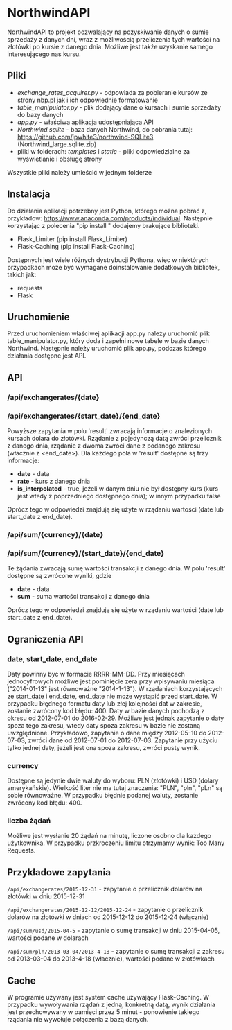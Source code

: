 # NorthwindAPI

NorthwindAPI to projekt pozwalający na pozyskiwanie danych o sumie sprzedaży z danych dni, wraz z możliwością przeliczenia tych wartości na złotówki po kursie z danego dnia. 
Możliwe jest takźe uzyskanie samego interesującego nas kursu.

## Pliki
- _exchange_rates_acquirer.py_ - odpowiada za pobieranie kursów ze strony nbp.pl jak i ich odpowiednie formatowanie
- _table_manipulator.py_ - plik dodający dane o kursach i sumie sprzedaży do bazy danych
- _app.py_ - właściwa aplikacja udostępniająca API
- _Northwind.sqlite_ - baza danych Northwind, do pobrania tutaj: https://github.com/jpwhite3/northwind-SQLite3 (Northwind_large.sqlite.zip)
- pliki w folderach: _templates_ i _static_ - pliki odpowiedzialne za wyświetlanie i obsługę strony

Wszystkie pliki należy umieścić w jednym folderze

## Instalacja
Do działania aplikacji potrzebny jest Python, którego można pobrać z, przykładow: https://www.anaconda.com/products/individual. 
Następnie korzystając z polecenia "pip install <nazwa>" dodajemy brakujące biblioteki.
- Flask_Limiter (pip install Flask_Limiter)
- Flask-Caching (pip install Flask-Caching)

Dostępnych jest wiele różnych dystrybucji Pythona, więc w niektórych przypadkach może być wymagane doinstalowanie dodatkowych bibliotek, takich jak:
- requests
- Flask

## Uruchomienie
Przed uruchomieniem właściwej aplikacji app.py należy uruchomić plik table_manipulator.py, który doda i zapełni nowe tabele w bazie danych Northwind.
Następnie należy uruchomić plik app.py, podczas którego działania dostępne jest API.

## API
### /api/exchangerates/{date}
### /api/exchangerates/{start_date}/{end_date}
Powyższe zapytania w polu 'result' zwracają informacje o znalezionych kursach dolara do złotówki. 
Rządanie z pojedynczą datą zwróci przelicznik z danego dnia, rządanie z dwoma zwróci dane z podanego zakresu (włacznie z <end_date>).
Dla każdego pola w 'result' dostępne są trzy informacje:
- **date** - data 
- **rate** - kurs z danego dnia
- **is_interpolated** - true, jeżeli w danym dniu nie był dostępny kurs (kurs jest wtedy z poprzedniego dostępnego dnia); w innym przypadku false

Oprócz tego w odpowiedzi znajdują się użyte w rządaniu wartości (date lub start_date z end_date).

### /api/sum/{currency}/{date}
### /api/sum/{currency}/{start_date}/{end_date}
Te żądania zwracają sumę wartości transakcji z danego dnia. W polu 'result' dostępne są zwrócone wyniki, gdzie 
- **date** - data
- **sum** - suma wartości transakcji z danego dnia

Oprócz tego w odpowiedzi znajdują się użyte w rządaniu wartości (date lub start_date z end_date).

##  Ograniczenia API
### date, start_date, end_date
Daty powinny być w formacie RRRR-MM-DD. 
Przy miesiącach jednocyfrowych możliwe jest pominięcie zera przy wpisywaniu miesiąca ("2014-01-13" jest równoważne "2014-1-13").
W rządaniach korzystających ze start_date i end_date, end_date nie może wystąpić przed start_date.
W przypadku błędnego formatu daty lub złej kolejności dat w zakresie, zostanie zwrócony kod błędu: 400.
Daty w bazie danych pochodzą z okresu od 2012-07-01 do 2016-02-29. Możliwe jest jednak zapytanie o daty spoza tego zakresu, wtedy daty spoza zakresu w bazie nie zostaną uwzględnione.
Przykładowo, zapytanie o dane między 2012-05-10 do 2012-07-03, zwróci dane od 2012-07-01 do 2012-07-03. 
Zapytanie przy użyciu tylko jednej daty, jeżeli jest ona spoza zakresu, zwróci pusty wynik.

### currency
Dostępne są jedynie dwie waluty do wyboru: PLN (złotówki) i USD (dolary amerykańskie).
Wielkość liter nie ma tutaj znaczenia: "PLN", "pln", "pLn" są sobie równoważne.
W przypadku błędnie podanej waluty, zostanie zwrócony kod błędu: 400.

### liczba żądań
Możliwe jest wysłanie 20 żądań na minutę, liczone osobno dla każdego użytkownika. W przypadku przkroczeniu limitu otrzymamy wynik: Too Many Requests.

## Przykładowe zapytania
`/api/exchangerates/2015-12-31` - zapytanie o przelicznik dolarów na złotówki w dniu 2015-12-31

`/api/exchangerates/2015-12-12/2015-12-24` - zapytanie o przelicznik dolarów na złotówki w dniach od 2015-12-12 do 2015-12-24 (włącznie)

`/api/sum/usd/2015-04-5` - zapytanie o sumę transakcji w dniu 2015-04-05, wartości podane w dolarach

`/api/sum/pln/2013-03-04/2013-4-18` - zapytanie o sumę transakcji z zakresu od 2013-03-04 do 2013-4-18 (włacznie), wartości podane w złotówkach

## Cache
W programie używany jest system cache używający Flask-Caching. 
W przypadku wywoływania rządań z jedną, konkretną datą, wynik działania jest przechowywany w pamięci przez 5 minut - ponowienie takiego rządania nie wywołuje połączenia z bazą danych.